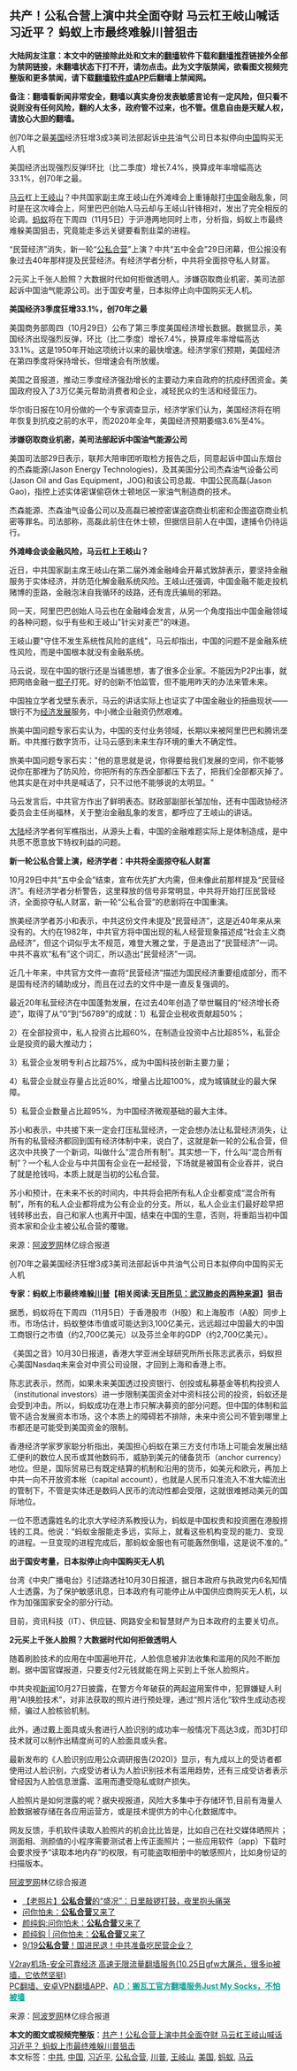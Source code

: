  <h2>共产！公私合营上演中共全面夺财 马云杠王岐山喊话习近平？ 蚂蚁上市最终难躲川普狙击</h2> <p class="notice"><b>大陆网友注意：本文中的链接除此处和文末的<a href="https://github.com/bannedbook/fanqiang" >翻墙</a>软件下载和<a href="https://github.com/killgcd/justmysocks/blob/master/README.md">翻墙推荐</a>链接外全部为禁网链接，未翻墙状态下打不开，请勿点击。此为文字版禁闻，欲看图文视频完整版和更多禁闻，请下载<a href="https://github.com/bannedbook/fanqiang">翻墙软件或APP</a>后翻墙上禁闻网。</p><p>备注：翻墙看新闻非常安全，翻墙以真实身份发表敏感言论有一定风险，但只看不说则没有任何风险，翻的人太多，政府管不过来，也不管。信息自由是天赋人权，请放心大胆的翻墙。</b></p>  <div class="entry"> <p id="summary"> 创70年之最<a href="https://www.bannedbook.org/bnews/tag/%e7%be%8e%e5%9b%bd/" class="st_tag internal_tag" rel="tag" title="标签 美国 下的日志">美国</a>经济狂增3成3美司法部起诉<a href="https://www.bannedbook.org/bnews/tag/%e4%b8%ad%e5%85%b1/" class="st_tag internal_tag" rel="tag" title="标签 中共 下的日志">中共</a>油气公司日本拟停向<span class='wp_keywordlink_affiliate'><a href="https://www.bannedbook.org/" title="中国" target="_blank">中国</a></span>购买无人机</p> <p></p> <p>美国经济出现强烈反弹!环比（比二季度）增长7.4%，换算成年率增幅高达33.1%，创70年之最。</p> <p><a href="https://www.bannedbook.org/bnews/tag/%e9%a9%ac%e4%ba%91/" class="st_tag internal_tag" rel="tag" title="标签 马云 下的日志">马云</a>杠上<a href="https://www.bannedbook.org/bnews/tag/%e7%8e%8b%e5%b2%90%e5%b1%b1/" class="st_tag internal_tag" rel="tag" title="标签 王岐山 下的日志">王岐山</a>？中共国家副主席王岐山在外滩峰会上重锤敲打<a href="https://www.bannedbook.org/bnews/tag/%E4%B8%AD%E5%9B%BD/" class="st_tag internal_tag" rel="tag" title="标签 中国 下的日志">中国</a>金融乱象，同时是在这次峰会上，阿里巴巴创始人马云却与王岐山针锋相对，发出了完全相反的论调。<a href="https://www.bannedbook.org/bnews/tag/%e8%9a%82%e8%9a%81/" class="st_tag internal_tag" rel="tag" title="标签 蚂蚁 下的日志">蚂蚁</a>将在下周四（11月5日）于沪港两地同时上市，分析指，蚂蚁上市最终难躲美国狙击，究竟能走多远关键要看割韭菜的进程。</p> <p>&ldquo;民营经济&rdquo;消失，新一轮&ldquo;<a href="https://www.bannedbook.org/bnews/tag/%E5%85%AC%E7%A7%81%E5%90%88%E8%90%A5/" class="st_tag internal_tag" rel="tag" title="标签 公私合营 下的日志">公私合营</a>&rdquo;上演？中共&ldquo;五中全会&rdquo;29日闭幕，但公报没有象过去40年那样提及民营经济。有经济学者分析，中共将全面掠夺私人财富。</p> <p>2元买上千张人脸照？大数据时代如何拒做透明人。涉嫌窃取商业机密，美司法部起诉中国油气能源公司。出于国安考量，日本拟停止向中国购买无人机。</p> <p><strong>美国经济3季度狂增33.1%，创70年之最</strong></p> <p>美国商务部周四（10月29日）公布了第三季度美国经济增长数据。数据显示，美国经济出现强烈反弹，环比（比二季度）增长7.4%，换算成年率增幅高达33.1%。这是1950年开始这项统计以来的最快增速。经济学家们预期，美国经济在第四季度将保持增长，但增速会有所放缓。</p> <p>美国之音报道，推动三季度经济强劲增长的主要动力来自政府的抗疫纾困资金。美国政府投入了3万亿美元帮助消费者和企业，减轻民众的生活和经营压力。</p> <p>华尔街日报在10月份做的一个专家调查显示，经济学家们认为，美国经济将在明年恢复到抗疫之前的水平，而2020年全年，美国经济预期萎缩3.6%至4%。</p> <p><strong>涉嫌窃取商业机密，美司法部起诉中国油气能源公司</strong></p> <p>美国司法部29日表示，联邦大陪审团听取检方报告之后，同意起诉中国山东烟台的杰森能源(Jason Energy Technologies)，及其美国分公司杰森油气设备公司(Jason Oil and Gas Equipment，JOG)和该公司总裁、中国公民高磊(Jason Gao)，指控上述实体密谋偷窃休士顿地区一家油气制造商的技术。</p> <p>杰森能源、杰森油气设备公司以及高磊已被控密谋盗窃商业机密和企图盗窃商业机密等罪名。司法部称，高磊此前住在休士顿，但据信目前人在中国，逮捕令仍待运行。</p> <p><strong>外滩峰会谈金融风险，马云杠上王岐山？</strong></p>  <p></p> <p>近日，中共国家副主席王岐山在第二届外滩金融峰会开幕式致辞表示，要坚持金融服务于实体经济，并防范化解金融系统风险。王岐山还强调，中国金融不能走投机赌博的歪路，金融泡沫自我循环的歧路，还有庞氏骗局的邪路。</p> <p>同一天，阿里巴巴创始人马云也在金融峰会发言，从另一个角度指出中国金融领域的各种问题，似乎有些和王岐山&quot;针尖对麦芒&quot;的味道。</p> <p>王岐山要&quot;守住不发生系统性风险的底线&quot;，马云却指出，中国的问题不是金融系统性风险，而是中国根本就没有金融系统。</p> <p>马云说，现在中国的银行还是当铺思想，害了很多企业家。不能因为P2P出事，就把网络金融一<span class='wp_keywordlink'><a href="https://www.bannedbook.org/forum11/topic309.html" title="禁片：“科学”的棍子" target="_blank">棍子</a></span>打死。好的创新不怕监管，但不能用昨天的办法来管未来。</p> <p>中国独立学者戈壁东表示，马云的讲话实际上也证实了中国金融业的扭曲现状&mdash;&mdash;银行不为<span class='wp_keywordlink'><a href="https://www.bannedbook.org/forum2/topic869.html" title="宪政、法治和经济发展——走向市场经济的制度保障" target="_blank">经济发展</a></span>服务，中小微企业融资仍然艰难。</p> <p>旅美中国问题专家石实认为，中国的支付业务领域，长期以来被阿里巴巴和腾讯垄断。中共推行数字货币，让马云感到未来生存环境的重大不确定性。</p> <p>旅美中国问题专家石实：&quot;他的意思就是说，你得要给我们发展的空间，你不能够说你在那裡为了防风险，你把所有的东西全部都压下去了，把我们全部都灭掉了。他其实是在对中共是喊话了，只不过他不能够说的太明显。&quot;</p> <p>马云发言后，中共官方作出了鲜明表态。财政部副部长邹加怡，还有中国政协经济委员会主任尚福林，关于整治金融乱象的发言，都呼应了王岐山的讲话。</p> <p><span class='wp_keywordlink_affiliate'><a href="https://www.bannedbook.org/" title="大陆" target="_blank">大陆</a></span>经济学者何军樵指出，从源头上看，中国的金融难题实际上是体制造成，是中共愿不愿意放下特权利益的问题。</p> <p><strong>新一轮公私合营上演，经济学者：中共将全面掠夺私人财富</strong></p> <p>10月29日中共&ldquo;五中全会&rdquo;结束，宣布优先扩大内需，但未像此前那样提及&ldquo;民营经济&rdquo;。有经济学者分析警告，这里释放的信号非常明显，中共将开始打压民营经济，全面掠夺私人财富，新一轮&ldquo;公私合营&rdquo;的悲剧将在中国重演。</p> <p>旅美经济学者苏小和表示，中共这份文件未提及&ldquo;民营经济&rdquo;，这是近40年来从来没有的。大约在1982年，中共官方将中国出现的私人经营现象描述成&ldquo;社会主义商品经济&rdquo;，但这个词似乎太不规范，难登大雅之堂，于是造出了&ldquo;民营经济&rdquo;一词。中共不喜欢&ldquo;私有&rdquo;这个词汇，所以造出&ldquo;民营经济&rdquo;一词。</p> <p>近几十年来，中共官方文件一直将&ldquo;民营经济&rdquo;描述为国民经济重要组成部分，而不是国有经济的辅助成分，而且在过去的文件中是一直反复强调的。</p>  <p>最近20年私营经济在中国蓬勃发展，在过去40年创造了举世瞩目的&ldquo;经济增长奇迹&rdquo;，取得了从&ldquo;0&rdquo;到&ldquo;56789&rdquo;的成就：1）私营企业税收贡献超50%；</p> <p>2）在全部投资中，私人投资占比超60%，在制造业投资中占比超85%，私营企业是投资的最大推动力；</p> <p>3）私营企业发明专利占比超75%，成为中国科技创新主要力量；</p> <p>4）私营企业就业存量占比近80%，增量占比超100%，成为城镇就业的最大保障。</p> <p>5）私营企业数量占比超95%，为中国经济微观基础的最大主体。</p> <p>苏小和表示，中共接下来一定会打压私营经济，一定会想办法让私营经济消失，让所有的私营经济都回到国有经济体制中来，说白了，这就是新一轮的公私合营，但这次中共换了一个新词，叫做什么&ldquo;混合所有制&rdquo;。其实想一下，什么叫&ldquo;混合所有制&rdquo;？一个私人企业与中共国有企业在一起经营，下场就是被国有企业吞并，说白了就是抢钱吗，本质上就是当初的公私合营。</p> <p>苏小和预计，在未来不长的时间内，中共将会把所有私人企业都变成&ldquo;混合所有制&rdquo;，所有的私人企业都将成为公有企业的分支。所以，私人企业主们最好趁早把钱转移出去，自己和家人也离开中国，结束在中国的生意，否则，将重蹈当初中国资本家和企业主被公私合营的覆辙。</p> <p> </p> <p> 来源：<a href="https://www.aboluowang.com/2020/1031/1518353.html" target="_blank">阿波罗网</a>林亿综合报道 </p> <p id="summary"> 创70年之最美国经济狂增3成3美司法部起诉中共油气公司日本拟停向中国购买无人机</p> <p><strong>专家：蚂蚁上市最终难躲<span class='wp_keywordlink'><a href="https://www.bannedbook.org/bnews/comments/20200816/1381118.html" title="天目所见：川普将再赢总统大选 共和党掌参众两院" target="_blank">川普</a></span>【相关阅读:<a href='https://www.bannedbook.org/bnews/comments/20200816/1381123.html' target='_blank'>天目所见：武汉肺炎的两种来源</a>】狙击</strong></p> <p>据悉，蚂蚁将在下周四（11月5日）于香港股市（H股）和上海股市（A股）同步上市。市场估计，蚂蚁整体市值或可能达到3,100亿美元，远远超过中国最大的中国工商银行之市值（约2,700亿美元）以及芬兰全年的GDP（约2,700亿美元）。</p> <p>《美国之音》10月30日报道，香港大学亚洲全球研究所所长陈志武表示，蚂蚁担心美国Nasdaq未来会对中资公司设限，才回到上海和香港上市。</p> <p></p>  <p>陈志武表示，然而，如果未来美国透过投资银行、创投或私募基金等机构投资人（institutional investors）进一步限制美国资金对中资科技公司的投资，蚂蚁还是会受到冲击。所以，蚂蚁成功在港上市只解决募资的部分问题。但中国的体制和监管不适合发展资本市场，这个本质上的障碍若不排除，未来中资公司不管到哪里上市都还是可能受到美国资金的限制。</p> <p>香港经济学家罗家聪分析指出，美国担心蚂蚁在第三方支付市场上可能会发展出结汇便利的数位人民币或其他数码币，威胁到美元的储备货币（anchor currency）地位。但是，国际贸易已有既定结算的机制和沿用的货币，如美元和欧元，再加上中共一向不开放资本帐（capital account），也就是人民币只准流入不准大幅流出的管制下，不管是实体还是数码人民币的流动性都会受限，这就很难撼动美元的国际地位。</p> <p>一位不愿透露姓名的北京大学经济系教授认为，蚂蚁是中国权贵和投资圈在港股捞钱的工具。他说：&ldquo;蚂蚁金服能走多远，实际上，就看这些机构变现的能力、变现的进程。一旦变现的进程完成后，那蚂蚁金服也有可能轰然倒塌，这是说不准的。&rdquo;</p> <p><strong>出于国安考量，日本拟停止向中国购买无人机</strong></p> <p>台湾《中央广播电台》引述路透社10月30日报道，据日本政府与执政党内6名知情人士透露，为了保护敏感讯息，日本政府有可能停止从中国供应商购买无人机，以作为加强国家安全的部分行动。</p> <p></p> <p>目前，资讯科技（IT）、供应链、网路安全和智慧财产为日本政府的主要关切点。</p> <p><strong>2元买上千张人脸照？大数据时代如何拒做透明人</strong></p> <p>随着刷脸技术的应用在中国遍地开花，人脸信息被非法收集和滥用的风险不断加剧。据中国官媒报道，只要支付2元钱就能在网上买到上千张人脸照片。</p> <p></p> <p>中共央视<span class='wp_keywordlink_affiliate'><a href="https://www.bannedbook.org/" title="新闻">新闻</a></span>10月27日披露，在警方今年破获的两起盗用案件中，犯罪嫌疑人利用&ldquo;AI换脸技术&rdquo;，对非法获取的照片进行预处理，通过&ldquo;照片活化&rdquo;软件生成动态视频，骗过人脸核验机制。</p> <p>此外，通过戴上面具或头套进行人脸识别的成功率一般情况下高达3成，而3D打印技术就可以制作出精度尚可的人脸面具或头套。</p> <p>最新发布的《人脸识别应用公众调研报告(2020)》显示，有九成以上的受访者都使用过人脸识别，六成受访者认为人脸识别技术有滥用趋势，还有三成受访者表示曾经因为人脸信息泄露、滥用而遭受隐私或财产损失。</p> <p>人脸照片是如何泄露的呢？据央视报道，风险大多集中于存储环节,目前有海量人脸数据被存储在各应用运营方，或是技术提供方的中心化数据库中。</p>  <p>网友反馈，手机软件读取人脸照片的机会比比皆是，比如自己在社交媒体晒照片；测面相、测颜值的小程序需要测试者上传正面照片；一些应用软件（app）下载时会要求授予&ldquo;读取本地内存&rdquo;的权限，有可能盗取相册中的敏感照片，比如身份证的扫描版本。</p> <p><span class='wp_keywordlink_affiliate'><a href="https://www.aboluowang.com/" title="阿波罗网" target="_blank">阿波罗网</a></span>林亿综合报道</p> <ul class='op-related-articles' title='相关阅读'> <li><a href='https://www.bannedbook.org/bnews/lifebaike/20200928/1404371.html' target='_blank'>【老照片】<b>公私合营</b>的“盛况”：日里敲锣打鼓，夜里抱头痛哭</a></li> <li><a href='https://www.bannedbook.org/bnews/ssgc/20200920/1400057.html' target='_blank'>问你怕未：<b>公私合营</b>又来了</a></li> <li><a href='https://www.bannedbook.org/bnews/comments/20200920/1399784.html' target='_blank'>颜纯鈎:问你怕未：<b>公私合营</b>又来了</a></li> <li><a href='https://www.bannedbook.org/bnews/baitai/20200920/1399710.html' target='_blank'>颜纯鈎 | 问你怕未：<b>公私合营</b>又来了</a></li> <li><a href='https://www.bannedbook.org/bnews/taiwannews/20200920/1399612.html' target='_blank'>9/19<b>公私合营</b>！国进民退！中共准备吃民营企业？</a></li> </ul> <p class="texttj"> <a href="https://www.bannedbook.org/forum23/topic22702.html" target="_blank">V2ray机场-安全可靠经济 高速无限流量翻墙服务(10.25日gfw大屠杀，很多ip被墙，它依然坚挺)</a><br/> <a href="https://github.com/bannedbook/fanqiang/wiki/%E7%A6%81%E9%97%BB%E7%BD%91%E5%AE%89%E5%8D%93%E7%BF%BB%E5%A2%99%E6%96%B0%E9%97%BBAPP" target="_blank">PC翻墙、安卓VPN翻墙APP</a>、<span onclick="window.open('https://github.com/killgcd/justmysocks/blob/master/README.md')" style="font-weight:bold;color:#00A191;cursor:pointer;text-decoration:underline;outline:none">AD：搬瓦工官方翻墙服务Just My Socks，不怕被墙</span></p><p> 来源：<a href="https://www.aboluowang.com/2020/1031/1518353.html" target="_blank">阿波罗网</a>林亿综合报道 </p><a name='sharetosocial'></a>       <div><b>本文的图文或视频完整版</b>：<a href='https://www.bannedbook.org/bnews/finance/20201031/1423383.html'>共产！公私合营上演中共全面夺财 马云杠王岐山喊话习近平？ 蚂蚁上市最终难躲川普狙击</a></div>  </div><!--END ENTRY--> <div class="postfooter"> <div>本文标签：<a href="https://www.bannedbook.org/bnews/tag/%e4%b8%ad%e5%85%b1/" rel="tag">中共</a>, <a href="https://www.bannedbook.org/bnews/tag/%E4%B8%AD%E5%9B%BD/" rel="tag">中国</a>, <a href="https://www.bannedbook.org/bnews/tag/%e4%b9%a0%e8%bf%91%e5%b9%b3/" rel="tag">习近平</a>, <a href="https://www.bannedbook.org/bnews/tag/%E5%85%AC%E7%A7%81%E5%90%88%E8%90%A5/" rel="tag">公私合营</a>, <a href="https://www.bannedbook.org/bnews/tag/%e5%b7%9d%e6%99%ae/" rel="tag">川普</a>, <a href="https://www.bannedbook.org/bnews/tag/%e7%8e%8b%e5%b2%90%e5%b1%b1/" rel="tag">王岐山</a>, <a href="https://www.bannedbook.org/bnews/tag/%e7%be%8e%e5%9b%bd/" rel="tag">美国</a>, <a href="https://www.bannedbook.org/bnews/tag/%e8%9a%82%e8%9a%81/" rel="tag">蚂蚁</a>, <a href="https://www.bannedbook.org/bnews/tag/%e9%a9%ac%e4%ba%91/" rel="tag">马云</a></div>  </div><!--END POSTFOOTER--> 